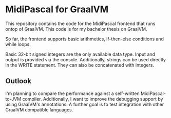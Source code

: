 # MidiPascal for GraalVM

This repository contains the code for the MidiPascal frontend that runs ontop of GraalVM.
This code is for my bachelor thesis on GraalVM.

So far, the frontend supports basic arithmetics, if-then-else conditions and while loops.

Basic 32-bit signed integers are the only available data type. Input and output is provided via the console.
Additionally, strings can be used directly in the WRITE statement. They can also be concatenated with integers.

## Outlook

I'm planning to compare the performance against a self-written MidiPascal-to-JVM compiler.
Additionally, I want to improve the debugging support by using GraalVM's annotations.
A further goal is to test integration with other GraalVM compatible languages.
